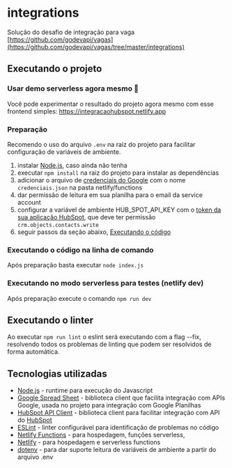 # integrations

Solução do desafio de integração para vaga [https://github.com/godevapi/vagas](https://github.com/godevapi/vagas/tree/master/integrations)
## Executando o projeto

### Usar demo serverless agora mesmo 🚀
Você pode experimentar o resultado do projeto agora mesmo com esse frontend simples: https://integracaohubspot.netlify.app

### Preparação
Recomendo o uso do arquivo `.env` na raiz do projeto para facilitar configuração de variáveis de ambiente.

1. instalar [Node.js](https://nodejs.org/pt-br), caso ainda não tenha
2. executar `npm install` na raiz do projeto para instalar as dependências
3. adicionar o arquivo de [credenciais do Google](https://developers.google.com/workspace/guides/create-credentials?hl=pt-br#service-account) com o nome `credenciais.json` na pasta netlify/functions
4. dar permissão de leitura em sua planilha para o email da service account 
5. configurar a variável de ambiente HUB_SPOT_API_KEY com o [token da sua aplicação HubSpot](https://knowledge.hubspot.com/pt/integrations/how-do-i-get-my-hubspot-api-key#:~:text=Na%20sua%20conta%20da%20HubSpot,em%20Gerar%20chave%20de%20API), que deve ter permissão `crm.objects.contacts.write`
6. seguir passos da seção abaixo, [Executando o código](#executando-o-código)

### Executando o código na linha de comando
Após preparação basta executar `node index.js`

### Executando no modo serverless para testes (netlify dev)
Após preparação execute o comando `npm run dev`

## Executando o linter
 Ao executar `npm run lint` o eslint será executando com a flag --fix, resolvendo todos os problemas de linting que podem ser resolvidos de forma automática.

## Tecnologias utilizadas
- [Node.js](https://nodejs.org/pt-br) - runtime para execução do Javascript
- [Google Spread Sheet](https://www.npmjs.com/package/google-spreadsheet) - biblioteca client que facilita integração com APIs Google, usada no projeto para integração com Google Planilhas
- [HubSpot API Client](https://github.com/HubSpot/hubspot-api-nodejs) - biblioteca client para facilitar integração com API do [HubSpot](https://www.hubspot.com/)
- [ESLint](https://eslint.org/) - linter configurável para identificação de problemas no código
- [Netlify Functions](https://www.netlify.com/) - para hospedagem, funções serverless,
- [Netlify](https://www.netlify.com/) - para hospedagem e serverless functions
- [dotenv](https://www.npmjs.com/package/dotenv) - para dar suporte leitura de variáveis de ambiente a partir do arquivo .env
